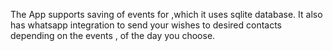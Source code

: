 The App supports saving of events for ,which it uses sqlite database.
It also has whatsapp integration to send your wishes to desired contacts depending on the events , of the day you choose. 
